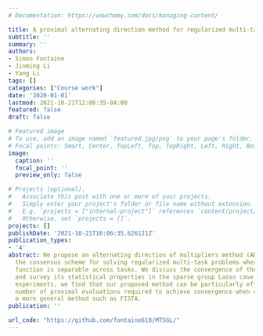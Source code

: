 ```yaml
---
# Documentation: https://wowchemy.com/docs/managing-content/

title: A proximal alternating direction method for regularized multi-task regression
subtitle: ''
summary: ''
authors:
- Simon Fontaine
- Jinming Li
- Yang Li
tags: []
categories: ["Course work"]
date: '2020-01-01'
lastmod: 2021-10-21T12:06:35-04:00
featured: false
draft: false

# Featured image
# To use, add an image named `featured.jpg/png` to your page's folder.
# Focal points: Smart, Center, TopLeft, Top, TopRight, Left, Right, BottomLeft, Bottom, BottomRight.
image:
  caption: ''
  focal_point: ''
  preview_only: false

# Projects (optional).
#   Associate this post with one or more of your projects.
#   Simply enter your project's folder or file name without extension.
#   E.g. `projects = ["internal-project"]` references `content/project/deep-learning/index.md`.
#   Otherwise, set `projects = []`.
projects: []
publishDate: '2021-10-21T16:06:35.626121Z'
publication_types:
- '4'
abstract: We propose an alternating direction of multipliers method (ADMM) based on
  the consensus scheme for solving regularized multi-task problems where the loss
  function is separable across tasks. We discuss the convergence of the algorithm
  and survey its statistical properties in the sparse group Lasso case. Through numerical
  experiments, we find that our proposed method can be particularly efficient in the
  number of proximal evaluations required to achieve convergence when compared to
  a more general method such as FISTA.
publication: ''

url_code: "https://github.com/fontaine618/MTSGL/"
---
```


